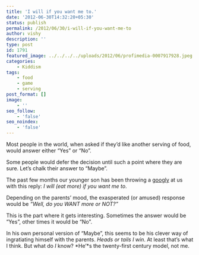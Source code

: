 ```yaml
---
title: 'I will if you want me to.'
date: '2012-06-30T14:32:20+05:30'
status: publish
permalink: /2012/06/30/i-will-if-you-want-me-to
author: vishy
description: ''
type: post
id: 1791
featured_image: ../../../../uploads/2012/06/profimedia-0007917928.jpeg
categories: 
    - Kiddism
tags:
    - food
    - game
    - serving
post_format: []
image:
    - ''
seo_follow:
    - 'false'
seo_noindex:
    - 'false'
---
```


Most people in the world, when asked if they’d like another serving of food, would answer either “Yes” or “No”.

Some people would defer the decision until such a point where they are sure. Let’s chalk their answer to “Maybe”.

The past few months our younger son has been throwing a [googly](http://en.wikipedia.org/wiki/Googly) at us with this reply: *I will (eat more) if you want me to*.

Depending on the parents’ mood, the exasperated (or amused) response would be *“Well, do you WANT more or NOT?”*

This is the part where it gets interesting. Sometimes the answer would be “Yes”, other times it would be “No”.

In his own personal version of “Maybe”, this seems to be his clever way of ingratiating himself with the parents. *Heads or tails I win*. At least that’s what I think. But what do *I* know? *He’*s the twenty-first century model, not me.

